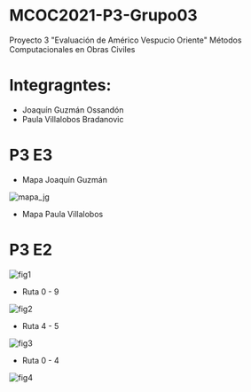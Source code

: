 # MCOC2021-P3-Grupo03
Proyecto 3 "Evaluación de Américo Vespucio Oriente" Métodos Computacionales en Obras Civiles


# Integragntes:
- Joaquín Guzmán Ossandón
- Paula Villalobos Bradanovic

# P3 E3

 - Mapa Joaquín Guzmán 

![mapa_jg](https://user-images.githubusercontent.com/62270417/141528825-12caef80-ebe3-483f-8e33-6ad883e25e63.png)

 - Mapa Paula Villalobos 

# P3 E2

![fig1](https://user-images.githubusercontent.com/88356859/141029666-03d98949-dbf3-4d84-ac68-05a3c32c2759.png)


 - Ruta 0 - 9

![fig2](https://user-images.githubusercontent.com/88356859/141029697-07e67359-218a-4133-9022-d15e11acf2e8.png)

 - Ruta 4 - 5

![fig3](https://user-images.githubusercontent.com/88356859/141029715-faea70ed-6975-4ddc-b259-7b1b59e4385f.png)

 - Ruta 0 - 4

![fig4](https://user-images.githubusercontent.com/88356859/141029738-1459f136-0feb-4d3a-9598-2c229892c7b2.png)


